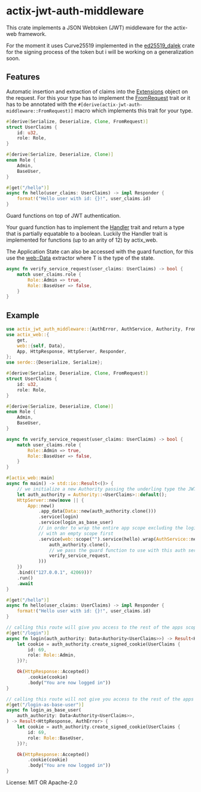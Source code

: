 # actix-jwt-auth-middleware

 This crate implements a JSON Webtoken (JWT) middleware for the actix-web framework.

 For the moment it uses Curve25519 implemented in the [ed25519_dalek](ed25519_dalek) crate for the signing process of the token but i will be working on a generalization soon.

 ## Features

 Automatic insertion and extraction of claims into the [Extensions](http::Extensions) object on the request. For this your type has to implement the [FromRequest](actix_web::FromRequest) trait or it has to be annotated with the `#[derive(actix-jwt-auth-middleware::FromRequest)]` macro which implements this trait for your type.

 ```rust
 #[derive(Serialize, Deserialize, Clone, FromRequest)]
 struct UserClaims {
     id: u32,
     role: Role,
 }

 #[derive(Serialize, Deserialize, Clone)]
 enum Role {
     Admin,
     BaseUser,
 }

 #[get("/hello")]
 async fn hello(user_claims: UserClaims) -> impl Responder {
     format!("Hello user with id: {}!", user_claims.id)
 }
 ```

 Guard functions on top of JWT authentication.

 Your guard function has to implement the [Handler](actix_web::Handler) trait and return a type that is partially equatable to a boolean.
 Luckily the Handler trait is implemented for functions (up to an arity of 12) by actix_web.

 The Application State can also be accessed with the guard function, for this use the [web::Data<T>](actix_web::web::Data<T>) extractor where T is the type of the state.

 ```rust
 async fn verify_service_request(user_claims: UserClaims) -> bool {
     match user_claims.role {
         Role::Admin => true,
         Role::BaseUser => false,
     }
 }
 ```

 ## Example

 ```rust
 use actix_jwt_auth_middleware::{AuthError, AuthService, Authority, FromRequest};
 use actix_web::{
     get,
     web::{self, Data},
     App, HttpResponse, HttpServer, Responder,
 };
 use serde::{Deserialize, Serialize};

 #[derive(Serialize, Deserialize, Clone, FromRequest)]
 struct UserClaims {
     id: u32,
     role: Role,
 }

 #[derive(Serialize, Deserialize, Clone)]
 enum Role {
     Admin,
     BaseUser,
 }

 async fn verify_service_request(user_claims: UserClaims) -> bool {
     match user_claims.role {
         Role::Admin => true,
         Role::BaseUser => false,
     }
 }

 #[actix_web::main]
 async fn main() -> std::io::Result<()> {
     // we initialize a new Authority passing the underling type the JWT token should destructure into.
     let auth_authority = Authority::<UserClaims>::default();
     HttpServer::new(move || {
         App::new()
             .app_data(Data::new(auth_authority.clone()))
             .service(login)
             .service(login_as_base_user)
             // in order to wrap the entire app scope excluding the login handlers we have add a new service
             // with an empty scope first
             .service(web::scope("").service(hello).wrap(AuthService::new(
                 auth_authority.clone(),
                 // we pass the guard function to use with this auth service
                 verify_service_request,
             )))
     })
     .bind(("127.0.0.1", 42069))?
     .run()
     .await
 }

 #[get("/hello")]
 async fn hello(user_claims: UserClaims) -> impl Responder {
     format!("Hello user with id: {}!", user_claims.id)
 }

 // calling this route will give you access to the rest of the apps scopes
 #[get("/login")]
 async fn login(auth_authority: Data<Authority<UserClaims>>) -> Result<HttpResponse, AuthError> {
     let cookie = auth_authority.create_signed_cookie(UserClaims {
         id: 69,
         role: Role::Admin,
     })?;

     Ok(HttpResponse::Accepted()
         .cookie(cookie)
         .body("You are now logged in"))
 }

 // calling this route will not give you access to the rest of the apps scopes because you are not an admin
 #[get("/login-as-base-user")]
 async fn login_as_base_user(
     auth_authority: Data<Authority<UserClaims>>,
 ) -> Result<HttpResponse, AuthError> {
     let cookie = auth_authority.create_signed_cookie(UserClaims {
         id: 69,
         role: Role::BaseUser,
     })?;

     Ok(HttpResponse::Accepted()
         .cookie(cookie)
         .body("You are now logged in"))
 }
 ```





License: MIT OR Apache-2.0
